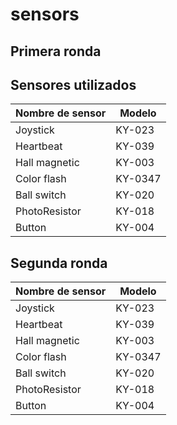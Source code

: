 # sensors

## Primera ronda 

## Sensores utilizados
|Nombre de sensor|Modelo|
|-|-|
|Joystick|KY-023|
|Heartbeat|KY-039|
|Hall magnetic|KY-003|
|Color flash|KY-0347|
|Ball switch|KY-020|
|PhotoResistor|KY-018|
|Button|KY-004|


## Segunda ronda
|Nombre de sensor|Modelo|
|-|-|
|Joystick|KY-023|
|Heartbeat|KY-039|
|Hall magnetic|KY-003|
|Color flash|KY-0347|
|Ball switch|KY-020|
|PhotoResistor|KY-018|
|Button|KY-004|
